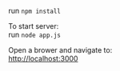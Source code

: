 run `npm install`

To start server:  
run `node app.js`

Open a brower and navigate to:  
[http://localhost:3000](http://localhost:3000)